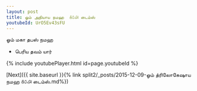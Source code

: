 ```yaml
---
layout: post
title: ஓம் அநியாய நமஹ  ௧௦௮ டைம்ஸ்
youtubeId: UrO5Ev43sFU
---
```

 
 
 ஓம் மகா தபஸ் நமஹ  
 
 -  பெரிய தவம் யார் 
 
  
 
  
 
 
 
 
 
 


{% include youtubePlayer.html id=page.youtubeId %}
 
[Next]({{ site.baseurl }}{% link  split2/_posts/2015-12-09-ஓம் த்ரிலோகேஷாய நமஹ ௧௦௮ டைம்ஸ்.md%})
 
